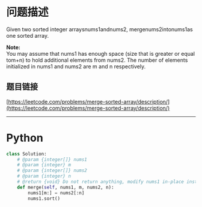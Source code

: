 # 问题描述

Given two sorted integer arraysnums1andnums2, mergenums2intonums1as one sorted array.

**Note:**  
You may assume that nums1 has enough space \(size that is greater or equal tom+n\) to hold additional elements from nums2. The number of elements initialized in nums1 and nums2 are m and n respectively.

## 题目链接

[https://leetcode.com/problems/merge-sorted-array/description/](https://leetcode.com/problems/merge-sorted-array/description/)

---

# Python

```python
class Solution:
    # @param {integer[]} nums1
    # @param {integer} m
    # @param {integer[]} nums2
    # @param {integer} n
    # @return {void} Do not return anything, modify nums1 in-place instead.
    def merge(self, nums1, m, nums2, n):
        nums1[m:] = nums2[:n]
        nums1.sort()
```